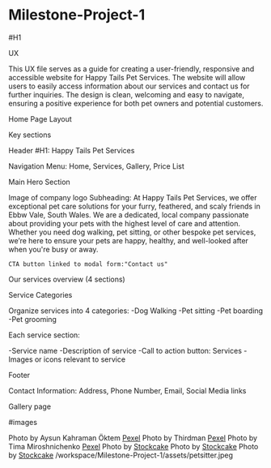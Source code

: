 # Milestone-Project-1

#H1




UX 

This UX file serves as a guide for creating a user-friendly, responsive and accessible website for Happy Tails Pet Services.  The website will allow users to easily access information about our services and contact us for further inquiries. The design is clean, welcoming and easy to navigate, ensuring a positive experience for both pet owners and potential customers.

Home Page Layout

Key sections

Header
#H1: Happy Tails Pet Services

Navigation Menu: Home, Services, Gallery, Price List

Main Hero Section

Image of company logo
Subheading: At Happy Tails Pet Services, we offer exceptional pet care solutions for your furry, 
      feathered, and scaly friends in Ebbw Vale, South Wales. We are a dedicated, local company
       passionate about providing your pets with the highest level of care and attention. Whether 
       you need dog walking, pet sitting, or other bespoke pet services, we’re here to ensure your 
       pets are happy, healthy, and well-looked after when you're busy or away.

    CTA button linked to modal form:"Contact us"

Our services overview (4 sections)

Service Categories

Organize services into 4 categories: 
-Dog Walking
-Pet sitting
-Pet boarding
-Pet grooming

Each service section:

-Service name
-Description of service
-Call to action button:  Services
-Images or icons relevant to service

Footer

Contact Information: Address, Phone Number, Email, Social Media links

Gallery page



#images

Photo by Aysun Kahraman Öktem <a href="https://www.pexels.com/photo/woman-walking-in-forest-with-dogs-5938173/">Pexel</a>
Photo by Thirdman  <a href= "https://www.pexels.com/photo/a-woman-playing-with-her-dogs-on-the-field-8942936/">Pexel</a>
Photo by Tima Miroshnichenko <a href= "https://www.pexels.com/photo/drying-of-dog-with-a-towel-6131162/">Pexel</a>
Photo by <a href="https://stockcake.com/i/poodle-at-groomer_1471026_964302?signup=true">Stockcake</a>
Photo by <a href="https://stockcake.com/i/modern-pet-haven_1502414_1169402">Stockcake</a>
Photo by <a href="https://stockcake.com/i/puppy-playtime-outdoors_1153307_904412">Stockcake</a>
/workspace/Milestone-Project-1/assets/petsitter.jpeg